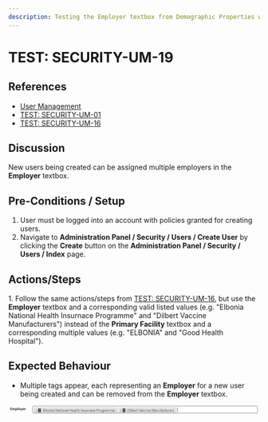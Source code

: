 ```yaml
---
description: Testing the Employer textbox from Demographic Properties with multiple values.
---
```


# TEST: SECURITY-UM-19

## References

* [User Management](broken-reference)
* [TEST: SECURITY-UM-01](test-security-um-01.md)
* [TEST: SECURITY-UM-16](test-security-um-16.md)

## Discussion

New users being created can be assigned multiple employers in the **Employer** textbox.

## Pre-Conditions / Setup

1. User must be logged into an account with policies granted for creating users.
2. Navigate to **Administration Panel / Security / Users / Create User** by clicking the **Create** button on the **Administration Panel / Security / Users / Index** page.

## Actions/Steps

1\. Follow the same actions/steps from [TEST: SECURITY-UM-16](test-security-um-16.md), but use the **Employer** textbox and a corresponding valid listed values (e.g. "Elbonia National Health Insurnace Programme" and "Dilbert Vaccine Manufacturers") instead of the **Primary Facility** textbox and a corresponding multiple values (e.g. "ELBONIA" and "Good Health Hospital").

## Expected Behaviour

* Multiple tags appear, each representing an **Employer** for a new user being created and can be removed from the **Employer** textbox.

![](<../../../../../../../../../.gitbook/assets/image (91).png>)
